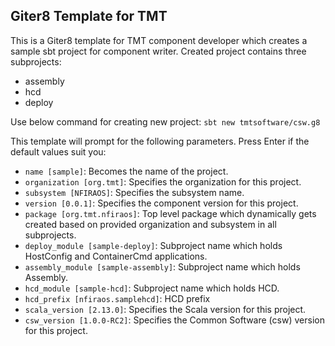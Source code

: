 ## Giter8 Template for TMT

This is a Giter8 template for TMT component developer which creates a sample sbt project for component writer.
Created project contains three subprojects:
 - assembly
 - hcd
 - deploy

Use below command for creating new project:
`sbt new tmtsoftware/csw.g8`

This template will prompt for the following parameters. Press Enter if the default values suit you:

 - `name [sample]`: Becomes the name of the project.
 - `organization [org.tmt]`: Specifies the organization for this project.
 - `subsystem [NFIRAOS]`: Specifies the subsystem name.
 - `version [0.0.1]`: Specifies the component version for this project.
 - `package [org.tmt.nfiraos]`: Top level package which dynamically gets created based on provided organization and subsystem in all subprojects.
 - `deploy_module [sample-deploy]`: Subproject name which holds HostConfig and ContainerCmd applications.
 - `assembly_module [sample-assembly]`: Subproject name which holds Assembly.
 - `hcd_module [sample-hcd]`: Subproject name which holds HCD.
 - `hcd_prefix [nfiraos.samplehcd]`: HCD prefix
 - `scala_version [2.13.0]`: Specifies the Scala version for this project.
 - `csw_version [1.0.0-RC2]`: Specifies the Common Software (csw) version for this project.